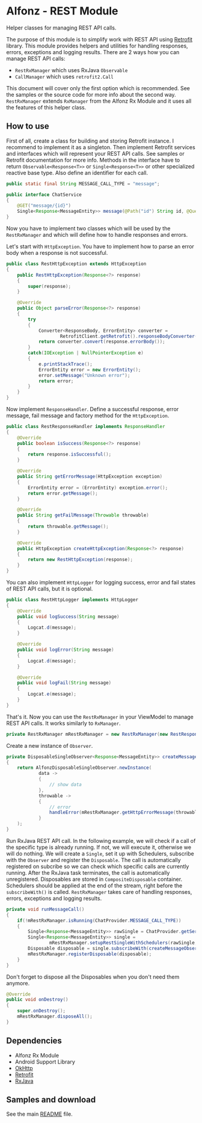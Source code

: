 Alfonz - REST Module
====================

Helper classes for managing REST API calls.

The purpose of this module is to simplify work with REST API using [Retrofit](https://github.com/square/retrofit) library. This module provides helpers and utilities for handling responses, errors, exceptions and logging results. There are 2 ways how you can manage REST API calls:

* `RestRxManager` which uses RxJava `Observable`
* `CallManager` which uses `retrofit2.Call`

This document will cover only the first option which is recommended. See the samples or the source code for more info about the second way. `RestRxManager` extends `RxManager` from the Alfonz Rx Module and it uses all the features of this helper class.


How to use
----------

First of all, create a class for building and storing Retrofit instance. I recommend to implement it as a singleton. Then implement Retrofit services and interfaces which will represent your REST API calls. See samples or Retrofit documentation for more info. Methods in the interface have to return `Observable<Response<T>>` or `Single<Response<T>>` or other specialized reactive base type. Also define an identifier for each call.

```java
public static final String MESSAGE_CALL_TYPE = "message";

public interface ChatService
{
	@GET("message/{id}")
	Single<Response<MessageEntity>> message(@Path("id") String id, @Query("lang") String lang);
}
```

Now you have to implement two classes which will be used by the `RestRxManager` and which will define how to handle responses and errors.

Let's start with `HttpException`. You have to implement how to parse an error body when a response is not successful.

```java
public class RestHttpException extends HttpException
{
	public RestHttpException(Response<?> response)
	{
		super(response);
	}

	@Override
	public Object parseError(Response<?> response)
	{
		try
		{
			Converter<ResponseBody, ErrorEntity> converter =
					RetrofitClient.getRetrofit().responseBodyConverter(ErrorEntity.class, new Annotation[0]);
			return converter.convert(response.errorBody());
		}
		catch(IOException | NullPointerException e)
		{
			e.printStackTrace();
			ErrorEntity error = new ErrorEntity();
			error.setMessage("Unknown error");
			return error;
		}
	}
}
```

Now implement `ResponseHandler`. Define a successful response, error message, fail message and factory method for the `HttpException`.

```java
public class RestResponseHandler implements ResponseHandler
{
	@Override
	public boolean isSuccess(Response<?> response)
	{
		return response.isSuccessful();
	}

	@Override
	public String getErrorMessage(HttpException exception)
	{
		ErrorEntity error = (ErrorEntity) exception.error();
		return error.getMessage();
	}

	@Override
	public String getFailMessage(Throwable throwable)
	{
		return throwable.getMessage();
	}

	@Override
	public HttpException createHttpException(Response<?> response)
	{
		return new RestHttpException(response);
	}
}
```

You can also implement `HttpLogger` for logging success, error and fail states of REST API calls, but it is optional.

```java
public class RestHttpLogger implements HttpLogger
{
	@Override
	public void logSuccess(String message)
	{
		Logcat.d(message);
	}

	@Override
	public void logError(String message)
	{
		Logcat.d(message);
	}

	@Override
	public void logFail(String message)
	{
		Logcat.e(message);
	}
}
```

That's it. Now you can use the `RestRxManager` in your ViewModel to manage REST API calls. It works similarly to `RxManager`.

```java
private RestRxManager mRestRxManager = new RestRxManager(new RestResponseHandler(), new RestHttpLogger());
```

Create a new instance of `Observer`.

```java
private DisposableSingleObserver<Response<MessageEntity>> createMessageObserver()
{
	return AlfonzDisposableSingleObserver.newInstance(
			data ->
			{
				// show data
			},
			throwable ->
			{
				// error
				handleError(mRestRxManager.getHttpErrorMessage(throwable));
			}
	);
}
```

Run RxJava REST API call. In the following example, we will check if a call of the specific type is already running. If not, we will execute it, otherwise we will do nothing. We will create a `Single`, set it up with Schedulers, subscribe with the `Observer` and register the `Disposable`. The call is automatically registered on subcribe so we can check which specific calls are currently running. After the RxJava task terminates, the call is automatically unregistered. Disposables are stored in `CompositeDisposable` container. Schedulers should be applied at the end of the stream, right before the `subscribeWith()` is called. `RestRxManager` takes care of handling responses, errors, exceptions and logging results.

```java
private void runMessageCall()
{
	if(!mRestRxManager.isRunning(ChatProvider.MESSAGE_CALL_TYPE))
	{
		Single<Response<MessageEntity>> rawSingle = ChatProvider.getService().message("42", "en");
		Single<Response<MessageEntity>> single =
				mRestRxManager.setupRestSingleWithSchedulers(rawSingle, ChatProvider.MESSAGE_CALL_TYPE);
		Disposable disposable = single.subscribeWith(createMessageObserver());
		mRestRxManager.registerDisposable(disposable);
	}
}
```

Don't forget to dispose all the Disposables when you don't need them anymore.

```java
@Override
public void onDestroy()
{
	super.onDestroy();
	mRestRxManager.disposeAll();
}
```


Dependencies
------------

* Alfonz Rx Module
* Android Support Library
* [OkHttp](https://github.com/square/okhttp)
* [Retrofit](https://github.com/square/retrofit)
* [RxJava](https://github.com/ReactiveX/RxJava)


Samples and download
--------------------

See the main [README](https://github.com/petrnohejl/Alfonz/) file.
